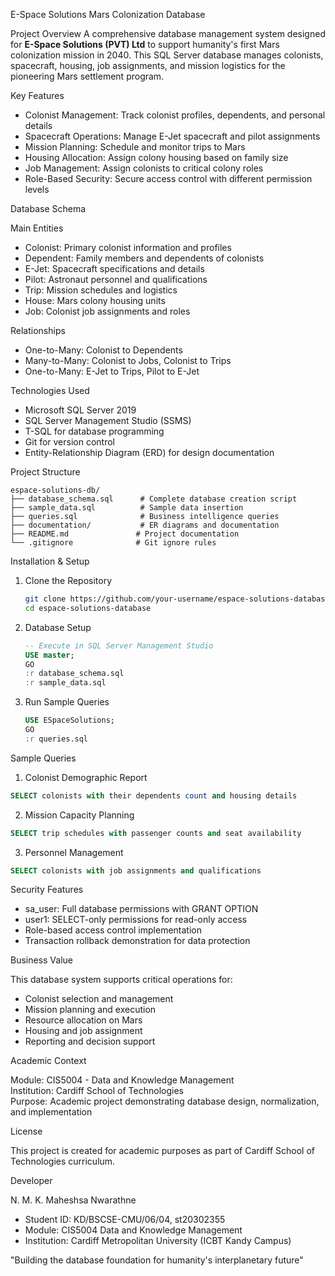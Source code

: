  E-Space Solutions Mars Colonization Database

Project Overview
A comprehensive database management system designed for **E-Space Solutions (PVT) Ltd** to support humanity's first Mars colonization mission in 2040. This SQL Server database manages colonists, spacecraft, housing, job assignments, and mission logistics for the pioneering Mars settlement program.

 Key Features

- Colonist Management: Track colonist profiles, dependents, and personal details
- Spacecraft Operations: Manage E-Jet spacecraft and pilot assignments
- Mission Planning: Schedule and monitor trips to Mars
- Housing Allocation: Assign colony housing based on family size
- Job Management: Assign colonists to critical colony roles
- Role-Based Security: Secure access control with different permission levels

Database Schema

Main Entities
- Colonist: Primary colonist information and profiles
- Dependent: Family members and dependents of colonists
- E-Jet: Spacecraft specifications and details
- Pilot: Astronaut personnel and qualifications
- Trip: Mission schedules and logistics
- House: Mars colony housing units
- Job: Colonist job assignments and roles

Relationships
- One-to-Many: Colonist to Dependents
- Many-to-Many: Colonist to Jobs, Colonist to Trips
- One-to-Many: E-Jet to Trips, Pilot to E-Jet

Technologies Used

- Microsoft SQL Server 2019
- SQL Server Management Studio (SSMS)
- T-SQL for database programming
- Git for version control
- Entity-Relationship Diagram (ERD) for design documentation

Project Structure

```
espace-solutions-db/
├── database_schema.sql      # Complete database creation script
├── sample_data.sql          # Sample data insertion
├── queries.sql              # Business intelligence queries
├── documentation/           # ER diagrams and documentation
├── README.md               # Project documentation
└── .gitignore              # Git ignore rules
```

Installation & Setup

1. Clone the Repository
   ```bash
   git clone https://github.com/your-username/espace-solutions-database.git
   cd espace-solutions-database
   ```

2. Database Setup
   ```sql
   -- Execute in SQL Server Management Studio
   USE master;
   GO
   :r database_schema.sql
   :r sample_data.sql
   ```

3. Run Sample Queries
   ```sql
   USE ESpaceSolutions;
   GO
   :r queries.sql
   ```

Sample Queries

1. Colonist Demographic Report
```sql
SELECT colonists with their dependents count and housing details
```

2. Mission Capacity Planning
```sql
SELECT trip schedules with passenger counts and seat availability
```

3. Personnel Management
```sql
SELECT colonists with job assignments and qualifications
```

Security Features

- sa_user: Full database permissions with GRANT OPTION
- user1: SELECT-only permissions for read-only access
- Role-based access control implementation
- Transaction rollback demonstration for data protection

Business Value

This database system supports critical operations for:
- Colonist selection and management
- Mission planning and execution
- Resource allocation on Mars
- Housing and job assignment
- Reporting and decision support

Academic Context

Module: CIS5004 - Data and Knowledge Management  
Institution: Cardiff School of Technologies  
Purpose: Academic project demonstrating database design, normalization, and implementation

License

This project is created for academic purposes as part of Cardiff School of Technologies curriculum.

Developer

N. M. K. Maheshsa Nwarathne
- Student ID: KD/BSCSE-CMU/06/04, st20302355
- Module: CIS5004 Data and Knowledge Management
- Institution: Cardiff Metropolitan University (ICBT Kandy Campus)

"Building the database foundation for humanity's interplanetary future"
